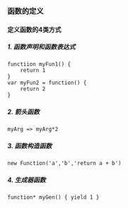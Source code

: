 ### 函数的定义
#### 定义函数的4类方式
##### 1. 函数声明和函数表达式
```
functiion myFun1() {
    return 1
}
var myFun2 = function() {
    return 2
}
```
##### 2. 箭头函数
```
myArg => myArg*2
```
##### 3. 函数构造函数
```
new Function('a','b','return a + b')
```
##### 4. 生成器函数
```
function* myGen() { yield 1 }
```